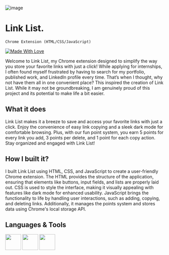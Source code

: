 ![image](https://github.com/user-attachments/assets/f697990f-de41-4ec3-b729-63a6fc069c0e)

# Link List.
`Chrome Extension (HTML/CSS/JavaScript)`

[![Made With Love](https://img.shields.io/badge/Made_with-Love%E2%99%A1-pink)]()

Welcome to Link List, my Chrome extension designed to simplify the way you store your favorite links with just a click! While applying for internships, I often found myself frustrated by having to search for my portfolio, published work, and LinkedIn profile every time. That’s when I thought, why not have them all in one convenient place? This inspired the creation of Link List. While it may not be groundbreaking, I am genuinely proud of this project and its potential to make life a bit easier.

## What it does
Link List makes it a breeze to save and access your favorite links with just a click. Enjoy the convenience of easy link copying and a sleek dark mode for comfortable browsing. Plus, with our fun point system, you earn 5 points for every link you add, 3 points per delete, and 1 point for each copy action. Stay organized and engaged with Link List!

## How I built it?
I built Link List using HTML, CSS, and JavaScript to create a user-friendly Chrome extension. The HTML provides the structure of the application, ensuring that elements like buttons, input fields, and lists are properly laid out. CSS is used to style the interface, making it visually appealing with features like dark mode for enhanced usability. JavaScript brings the functionality to life by handling user interactions, such as adding, copying, and deleting links. Additionally, it manages the points system and stores data using Chrome's local storage API.

## Languages & Tools 


<img src="https://cdn.jsdelivr.net/gh/devicons/devicon@latest/icons/javascript/javascript-original.svg" width="50" height="50" />

<img src="https://cdn.jsdelivr.net/gh/devicons/devicon@latest/icons/html5/html5-original.svg" width="50" height="50" /> 
 
<img src="https://cdn.jsdelivr.net/gh/devicons/devicon@latest/icons/css3/css3-plain.svg" width="50" height="50" />

